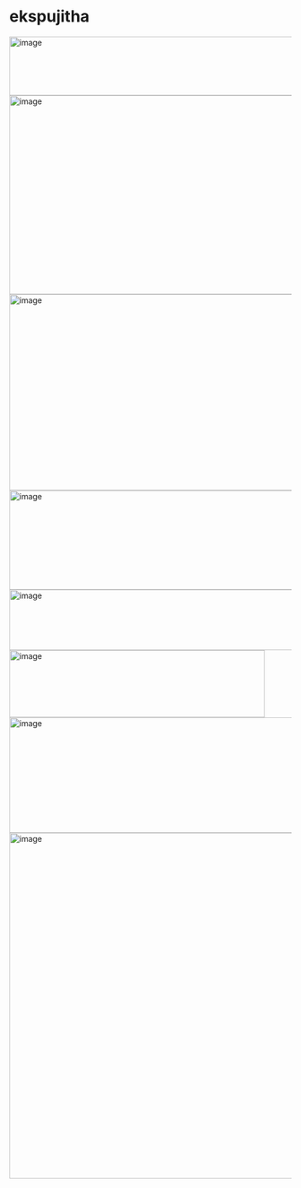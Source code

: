 # ekspujitha
<img width="607" height="105" alt="image" src="https://github.com/user-attachments/assets/342f3147-4095-4347-9e8d-7778674ee3ee" />
<img width="624" height="355" alt="image" src="https://github.com/user-attachments/assets/d9b1e906-81f8-4887-90a1-2397f494de07" />
<img width="623" height="350" alt="image" src="https://github.com/user-attachments/assets/49c14298-8eca-4e7a-adba-0aa544feee9f" />
<img width="604" height="177" alt="image" src="https://github.com/user-attachments/assets/1d02be25-9f76-4604-92d0-b2fd23c136d0" />
<img width="590" height="108" alt="image" src="https://github.com/user-attachments/assets/6c523a39-a877-45ba-9d10-aadfea95bd78" />
<img width="456" height="120" alt="image" src="https://github.com/user-attachments/assets/ce5b2166-0b6b-4846-a0e8-52d22c17a29e" />
<img width="603" height="206" alt="image" src="https://github.com/user-attachments/assets/a4c5fed2-9c8c-4879-8e46-3be272dbafd2" />
<img width="620" height="617" alt="image" src="https://github.com/user-attachments/assets/96b217cb-da9d-445f-91f2-1d561681fe0d" />



